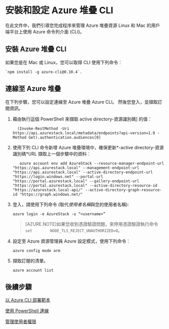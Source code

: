 <properties
    pageTitle="連線至 Azure 堆疊 CLI |Microsoft Azure"
    description="瞭解如何使用跨平台的命令列介面 (CLI) 可用於管理及部署 Azure 堆疊資源"
    services="azure-stack"
    documentationCenter=""
    authors="HeathL17"
    manager="byronr"
    editor=""/>

<tags
    ms.service="azure-stack"
    ms.workload="na"
    ms.tgt_pltfrm="na"
    ms.devlang="na"
    ms.topic="article"
    ms.date="10/19/2016"
    ms.author="helaw"/>

# <a name="install-and-configure-azure-stack-cli"></a>安裝和設定 Azure 堆疊 CLI

在此文件中，我們引導您完成程序來管理 Azure 堆疊資源 Linux 和 Mac 的用戶端平台上使用 Azure 命令列介面 (CLI)。  

## <a name="install-azure-stack-cli"></a>安裝 Azure 堆疊 CLI

如果您是在 Mac 或 Linux，您可以取得 CLI 使用下列命令︰
  
    `npm install -g azure-cli@0.10.4`.


## <a name="connect-to-azure-stack"></a>連線至 Azure 堆疊
在下列步驟，您可以設定連線至 Azure 堆疊 Azure CLI。 然後您登入，並擷取訂閱資訊。

1.  藉由執行這個 PowerShell 來擷取 active directory-資源識別碼] 的值︰
        
          (Invoke-RestMethod -Uri https://api.azurestack.local/metadata/endpoints?api-version=1.0 -Method Get).authentication.audiences[0]

2.  使用下列 CLI 命令新增 Azure 堆疊環境中，確保更新*-active directory-資源識別碼*URL 擷取上一個步驟中的資料︰

           azure account env add AzureStack --resource-manager-endpoint-url "https://api.azurestack.local" --management-endpoint-url "https://api.azurestack.local" --active-directory-endpoint-url  "https://login.windows.net" --portal-url "https://portal.azurestack.local" --gallery-endpoint-url "https://portal.azurestack.local" --active-directory-resource-id "https://azurestack.local-api/" --active-directory-graph-resource-id "https://graph.windows.net/"

3.  登入，請使用下列命令 (取代*使用者名稱*與您的使用者名稱):

        azure login -e AzureStack -u “<username>”

    >[AZURE.NOTE]如果您收到憑證驗證問題，來停用憑證驗證執行命令`set        NODE_TLS_REJECT_UNAUTHORIZED=0`。

4.  設定至 Azure 資源管理員 Azure 設定模式，使用下列命令︰

        azure config mode arm

5.  擷取訂閱的清單。

        azure account list     

## <a name="next-steps"></a>後續步驟

[以 Azure CLI 部署範本](azure-stack-deploy-template-command-line.md)

[使用 PowerShell 連線](azure-stack-connect-powershell.md)

[管理使用者權限](azure-stack-manage-permissions.md)
